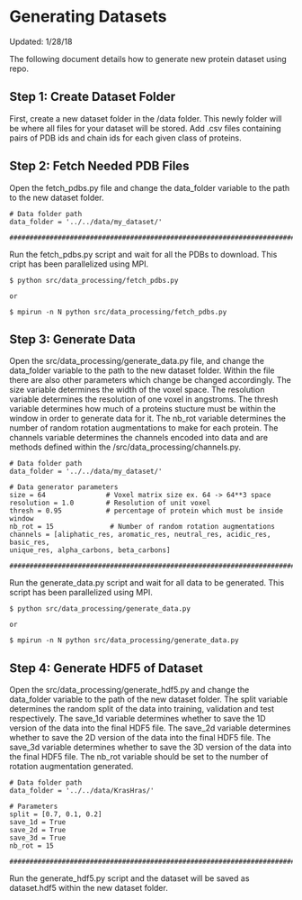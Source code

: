 # Generating Datasets
Updated: 1/28/18

The following document details how to generate new protein dataset using repo.

## Step 1: Create Dataset Folder

First, create a new dataset folder in the /data folder. This newly folder will be where
all files for your dataset will be stored. Add .csv files containing pairs of PDB ids and
chain ids for each given class of proteins.

## Step 2: Fetch Needed PDB Files

Open the fetch_pdbs.py file and change the data_folder variable to the path to
the new dataset folder.
```
# Data folder path
data_folder = '../../data/my_dataset/'

###############################################################################

```
Run the fetch_pdbs.py script and wait for all the PDBs to
download. This cript has been parallelized using MPI.

```
$ python src/data_processing/fetch_pdbs.py

or

$ mpirun -n N python src/data_processing/fetch_pdbs.py

```

## Step 3: Generate Data

Open the src/data_processing/generate_data.py file, and change the data_folder
variable to the path to the new dataset folder. Within the file there are also
other parameters which change be changed accordingly. The size variable
determines the width of the voxel space. The resolution variable determines the
resolution of one voxel in angstroms. The thresh variable determines how much of
a proteins stucture must be within the window in order to generate data for it.
The nb_rot variable determines the number of random rotation augmentations to
make for each protein. The channels variable determines the channels encoded
into data and are methods defined within the /src/data_processing/channels.py.

```
# Data folder path
data_folder = '../../data/my_dataset/'

# Data generator parameters
size = 64               # Voxel matrix size ex. 64 -> 64**3 space
resolution = 1.0        # Resolution of unit voxel
thresh = 0.95           # percentage of protein which must be inside window
nb_rot = 15              # Number of random rotation augmentations
channels = [aliphatic_res, aromatic_res, neutral_res, acidic_res, basic_res,
unique_res, alpha_carbons, beta_carbons]

################################################################################

```

Run the generate_data.py script and wait for all data to be generated. This script
has been parallelized using MPI.

```
$ python src/data_processing/generate_data.py

or

$ mpirun -n N python src/data_processing/generate_data.py

```

## Step 4: Generate HDF5 of Dataset

Open the src/data_processing/generate_hdf5.py and change the data_folder variable
to the path of the new dataset folder. The split variable determines the random split
of the data into training, validation and test respectively. The save_1d variable
determines whether to save the 1D version of the data into the final HDF5 file.
The save_2d variable determines whether to save the 2D version of the data into
the final HDF5 file. The save_3d variable determines whether to save the 3D
version of the data into the final HDF5 file. The nb_rot variable should be set to
the number of rotation augmentation generated.


```
# Data folder path
data_folder = '../../data/KrasHras/'

# Parameters
split = [0.7, 0.1, 0.2]
save_1d = True
save_2d = True
save_3d = True
nb_rot = 15

################################################################################

```

Run the generate_hdf5.py script and the dataset will be saved as dataset.hdf5 within
the new dataset folder.
